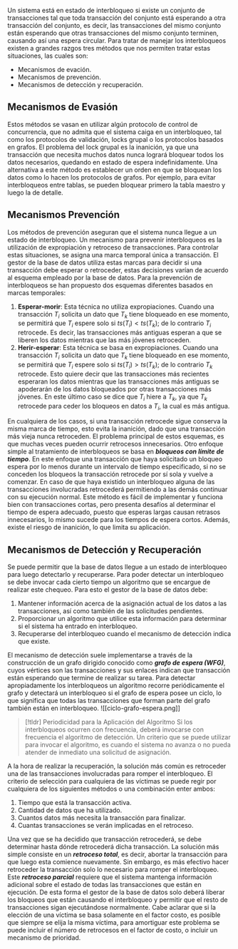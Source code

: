 Un sistema está en estado de interbloqueo si existe un conjunto de transacciones tal que toda transacción del conjunto está esperando a otra transacción del conjunto, es decir, las transacciones del mismo conjunto están esperando que otras transacciones del mismo conjunto terminen, causando así una espera circular.
Para tratar de manejar los interbloqueos existen a grandes razgos tres métodos que nos permiten tratar estas situaciones, las cuales son:
- Mecanismos de evación.
- Mecanismos de prevención.
- Mecanismos de detección y recuperación.

## Mecanismos de Evasión
Estos métodos se vasan en utilizar algún protocolo de control de concurrencia, que no admita que el sistema caiga en un interbloqueo, tal como los protocolos de validación, locks grupal o los protocolos basados en grafos.
El problema del lock grupal es la inanición, ya que una transacción que necesita muchos datos nunca logrará bloquear todos los datos necesarios, quedando en estado de espera indefinidamente. Una alternativa a este método es establecer un orden en que se bloquean los datos como lo hacen los protocolos de grafos. Por ejemplo, para evitar interbloqueos entre tablas, se pueden bloquear primero la tabla maestro y luego la de detalle.
## Mecanismos Prevención
Los métodos de prevención aseguran que el sistema nunca llegue a un estado de interbloqueo. Un mecanismo para prevenir interbloqueos es la utilización de expropiación y retroceso de transacciones. Para controlar estas situaciones, se asigna una marca temporal única a transacción. El gestor de la base de datos utiliza estas marcas para decidir si una transacción debe esperar o retroceder, estas decisiones varían de acuerdo al esquema empleado por la base de datos. Para la prevención de interbloqueos se han propuesto dos esquemas diferentes basados en marcas temporales:
1. **Esperar-morir**: Esta técnica no utiliza expropiaciones. Cuando una transacción $T_i$ solicita un dato que $T_k$ tiene bloqueado en ese momento, se permitirá que $T_i$ espere solo si $ts(T_i) < ts(T_k)$; de lo contrario $T_i$ retrocede. Es decir, las transacciones más antiguas esperan a que se liberen los datos mientras que las más jóvenes retroceden.
2. **Herir-esperar**: Esta técnica se basa en expropiaciones. Cuando una transacción $T_i$ solicita un dato que $T_k$ tiene bloqueado en ese momento, se permitirá que $T_i$ espere solo si $ts(T_i) > ts(T_k)$; de lo contrario $T_k$ retrocede. Esto quiere decir que las transacciones más recientes esperaran los datos mientras que las transacciones más antiguas se apoderarán de los datos bloqueados por otras transacciones más jóvenes. En este último caso se dice que $T_i$ hiere a $T_k$, ya que $T_k$ retrocede para ceder los bloqueos en datos a $T_i$, la cual es más antigua.

En cualquiera de los casos, si una transacción retrocede sigue conserva la misma marca de tiempo, esto evita la inanición, dado que una transacción más vieja nunca retroceden. El problema principal de estos esquemas, es que muchas veces pueden ocurrir retrocesos innecesarios.
Otro enfoque simple al tratamiento de interbloqueos se basa en ***bloqueos con límite de tiempo***. En este enfoque una transacción que haya solicitado un bloqueo espera por lo menos durante un intervalo de tiempo especificado, si no se conceden los bloqueos la transacción retrocede por sí sola y vuelve a comenzar. En caso de que haya existido un interbloqueo alguna de las transacciones involucradas retrocederá permitiendo a las demás continuar con su ejecución normal.
Este método es fácil de implementar y funciona bien con transacciones cortas, pero presenta desafíos al determinar el tiempo de espera adecuado, puesto que esperas largas causan retrasos innecesarios, lo mismo sucede para los tiempos de espera cortos. Además, existe el riesgo de inanición, lo que limita su aplicación.
## Mecanismos de Detección y Recuperación
Se puede permitir que la base de datos llegue a un estado de interbloqueo para luego detectarlo y recuperarse. Para poder detectar un interbloqueo se debe invocar cada cierto tiempo un algoritmo que se encargue de realizar este chequeo. Para esto el gestor de la base de datos debe:
1. Mantener información acerca de la asignación actual de los datos a las transacciones, así como también de las solicitudes pendientes.
2. Proporcionar un algoritmo que utilice esta información para determinar si el sistema ha entrado en interbloqueo.
3. Recuperarse del interbloqueo cuando el mecanismo de detección indica que existe.

El mecanismo de detección suele implementarse a través de la construcción de un grafo dirigido conocido como ***grafo de espera (WFG)***, cuyos vértices son las transacciones y sus enlaces indican que transacción están esperando que termine de realizar su tarea.
Para detectar apropiadamente los interbloqueos un algoritmo recorre periódicamente el grafo y detectará un interbloqueo si el grafo de espera posee un ciclo, lo que significa que todas las transacciones que forman parte del grafo también están en interbloqueo.
![[ciclo-grafo-espera.png]]

>[!tldr] Periodicidad para la Aplicación del Algoritmo
>Si los interbloqueos ocurren con frecuencia, deberá invocarse con frecuencia el algoritmo de detección. Un criterio que se puede utilizar para invocar el algoritmo, es cuando el sistema no avanza o no pueda atender de inmediato una solicitud de asignación.

A la hora de realizar la recuperación, la solución más común es retroceder una de las transacciones involucradas para romper el interbloqueo. El criterio de selección para cualquiera de las víctimas se puede regir por cualquiera de los siguientes métodos o una combinación enter ambos:
1. Tiempo que está la transacción activa.
2. Cantidad de datos que ha utilizado.
3. Cuantos datos más necesita la transacción para finalizar.
4. Cuantas transacciones se verán implicadas en el retroceso.

Una vez que se ha decidido que transacción retrocederá, se debe determinar hasta dónde retrocederá dicha transacción. La solución más simple consiste en un ***retroceso total***, es decir, abortar la transacción para que luego esta comience nuevamente. Sin embargo, es más efectivo hacer retroceder la transacción solo lo necesario para romper el interbloqueo. Este ***retroceso parcial*** requiere que el sistema mantenga información adicional sobre el estado de todas las transacciones que están en ejecución. De esta forma el gestor de la base de datos solo deberá liberar los bloqueos que están causando el interbloqueo y permitir que el resto de transacciones sigan ejecutándose normalmente.
Cabe aclarar que si la elección de una víctima se basa solamente en el factor costo, es posible que siempre se elija la misma víctima, para amortiguar este problema se puede incluir el número de retrocesos en el factor de costo, o incluir un mecanismo de prioridad.
